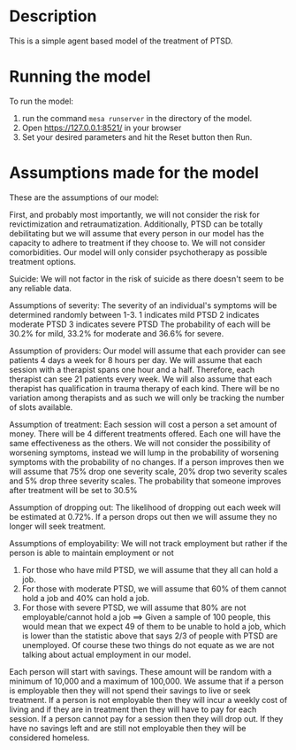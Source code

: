 
# Description #

This is a simple agent based model of the treatment of PTSD.

# Running the model #
To run the model:
1) run the command `mesa runserver` in the directory of the model.
2) Open https://127.0.0.1:8521/ in your browser
3) Set your desired parameters and hit the Reset button then Run.


# Assumptions made for the model #

These are the assumptions of our model:


First, and probably most importantly, we will not consider the risk for revictimization and retraumatization. Additionally, PTSD can be totally debilitating but we will assume that every person in our model has the capacity to adhere to treatment if they choose to. We will not consider comorbidities.
Our model will only consider psychotherapy as possible treatment options.

Suicide: We will not factor in the risk of suicide as there doesn't seem to be any reliable data.

Assumptions of severity:
The severity of an individual's symptoms will be determined randomly between 1-3.
1 indicates mild PTSD
2 indicates moderate PTSD
3 indicates severe PTSD
The probability of each will be 30.2% for mild, 33.2% for moderate and 36.6% for severe.

Assumption of providers: 
Our model will assume that each provider can see patients 4 days a week for 8 hours per day.
We will assume that each session with a therapist spans one hour and a half. Therefore, each therapist can see 21 patients every week. We will also assume that each therapist has qualification in trauma therapy of each kind. There will be no variation among therapists and as such we will only be tracking the number of slots available. 


Assumption of treatment:
Each session will cost a person a set amount of money.
There will be 4 different treatments offered. Each one will have the same effectiveness as the others.
We will not consider the possibility of worsening symptoms, instead we will lump in the probability of worsening symptoms with the probability of no changes.
If a person improves then we will assume that 75% drop one severity scale, 20% drop two severity scales and 5% drop three severity scales.
The probability that someone improves after treatment will be set to 30.5%

Assumption of dropping out:
The likelihood of dropping out each week will be estimated at 0.72%. If a person drops out then we will assume they no longer will seek treatment.


Assumptions of employability:
We will not track employment but rather if the person is able to maintain employment or not

1) For those who have mild PTSD, we will assume that they all can hold a job.
2) For those with moderate PTSD, we will assume that 60% of them cannot hold a job and 40% can hold a job.
3) For those with severe PTSD, we will assume that 80% are not employable/cannot hold a job
==> Given a sample of 100 people, this would mean that we expect 49 of them to be unable to hold a job, which is lower than the statistic above that says 2/3 of people with PTSD are unemployed. Of course these two things do not equate as we are not talking about actual employment in our model.


Each person will start with savings. These amount will be random with a minimum of 10,000 and a maximum of 100,000.
We assume that if a person is employable then they will not spend their savings to live or seek treatment.
If a person is not employable then they will incur a weekly cost of living and if they are in treatment then they will have to pay for each session. If a person cannot pay for a session then they will drop out. If they have no savings left and are still not employable then they will be considered homeless.
